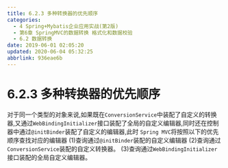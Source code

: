 ```yaml
---
title: 6.2.3 多种转换器的优先顺序
categories: 
  - 4 Spring+Mybatis企业应用实战(第2版)
  - 第6章 SpringMVC的数据转换 格式化和数据校验
  - 6.2 数据转换
date: 2019-06-01 02:05:20
updated: 2020-06-04 05:32:25
abbrlink: 936eae6b
---
```

# 6.2.3 多种转换器的优先顺序
对于同一个类型的对象来说,如果既在`ConversionService`中装配了自定义的转换器,又通过`WebBindingInitializer`接口装配了全局的自定义编辑器,同时还在控制器中通过`@initBinder`装配了自定义的编辑器,此时 `Spring MVC`将按照以下的优先顺序查找对应的编辑器
(1)查询通过`@initBinder`装配的自定义编辑器
(2)查询通过`ConversionService`装配的自定义转换器。
(3)查询通过`WebBindingInitializer`接口装配的全局自定义编辑器。

